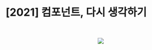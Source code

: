 # [2021] 컴포넌트, 다시 생각하기

<br/>

<div align="center">

[<img src="http://img.youtube.com/vi/HYgKBvLr49c/0.jpg">](https://youtu.be/HYgKBvLr49c)

</div>

